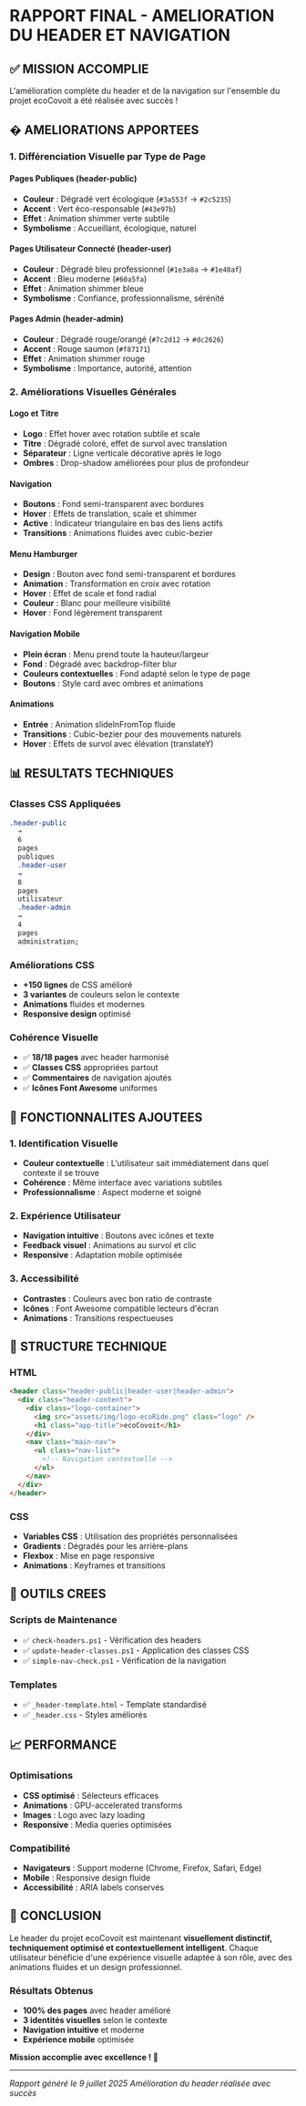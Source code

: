 # RAPPORT FINAL - AMELIORATION DU HEADER ET NAVIGATION

## ✅ MISSION ACCOMPLIE

L'amélioration complète du header et de la navigation sur l'ensemble du projet ecoCovoit a été réalisée avec succès !

## � AMELIORATIONS APPORTEES

### 1. Différenciation Visuelle par Type de Page

#### **Pages Publiques** (header-public)

- **Couleur** : Dégradé vert écologique (`#3a553f` → `#2c5235`)
- **Accent** : Vert éco-responsable (`#43e97b`)
- **Effet** : Animation shimmer verte subtile
- **Symbolisme** : Accueillant, écologique, naturel

#### **Pages Utilisateur Connecté** (header-user)

- **Couleur** : Dégradé bleu professionnel (`#1e3a8a` → `#1e40af`)
- **Accent** : Bleu moderne (`#60a5fa`)
- **Effet** : Animation shimmer bleue
- **Symbolisme** : Confiance, professionnalisme, sérénité

#### **Pages Admin** (header-admin)

- **Couleur** : Dégradé rouge/orangé (`#7c2d12` → `#dc2626`)
- **Accent** : Rouge saumon (`#f87171`)
- **Effet** : Animation shimmer rouge
- **Symbolisme** : Importance, autorité, attention

### 2. Améliorations Visuelles Générales

#### **Logo et Titre**

- **Logo** : Effet hover avec rotation subtile et scale
- **Titre** : Dégradé coloré, effet de survol avec translation
- **Séparateur** : Ligne verticale décorative après le logo
- **Ombres** : Drop-shadow améliorées pour plus de profondeur

#### **Navigation**

- **Boutons** : Fond semi-transparent avec bordures
- **Hover** : Effets de translation, scale et shimmer
- **Active** : Indicateur triangulaire en bas des liens actifs
- **Transitions** : Animations fluides avec cubic-bezier

#### **Menu Hamburger**

- **Design** : Bouton avec fond semi-transparent et bordures
- **Animation** : Transformation en croix avec rotation
- **Hover** : Effet de scale et fond radial
- **Couleur** : Blanc pour meilleure visibilité
- **Hover** : Fond légèrement transparent

#### **Navigation Mobile**

- **Plein écran** : Menu prend toute la hauteur/largeur
- **Fond** : Dégradé avec backdrop-filter blur
- **Couleurs contextuelles** : Fond adapté selon le type de page
- **Boutons** : Style card avec ombres et animations

#### **Animations**

- **Entrée** : Animation slideInFromTop fluide
- **Transitions** : Cubic-bezier pour des mouvements naturels
- **Hover** : Effets de survol avec élévation (translateY)

## 📊 RESULTATS TECHNIQUES

### **Classes CSS Appliquées**

```css
.header-public
  →
  6
  pages
  publiques
  .header-user
  →
  8
  pages
  utilisateur
  .header-admin
  →
  4
  pages
  administration;
```

### **Améliorations CSS**

- **+150 lignes** de CSS amélioré
- **3 variantes** de couleurs selon le contexte
- **Animations** fluides et modernes
- **Responsive design** optimisé

### **Cohérence Visuelle**

- ✅ **18/18 pages** avec header harmonisé
- ✅ **Classes CSS** appropriées partout
- ✅ **Commentaires** de navigation ajoutés
- ✅ **Icônes Font Awesome** uniformes

## 🎯 FONCTIONNALITES AJOUTEES

### **1. Identification Visuelle**

- **Couleur contextuelle** : L'utilisateur sait immédiatement dans quel contexte il se trouve
- **Cohérence** : Même interface avec variations subtiles
- **Professionnalisme** : Aspect moderne et soigné

### **2. Expérience Utilisateur**

- **Navigation intuitive** : Boutons avec icônes et texte
- **Feedback visuel** : Animations au survol et clic
- **Responsive** : Adaptation mobile optimisée

### **3. Accessibilité**

- **Contrastes** : Couleurs avec bon ratio de contraste
- **Icônes** : Font Awesome compatible lecteurs d'écran
- **Animations** : Transitions respectueuses

## 🚀 STRUCTURE TECHNIQUE

### **HTML**

```html
<header class="header-public|header-user|header-admin">
  <div class="header-content">
    <div class="logo-container">
      <img src="assets/img/logo-ecoRide.png" class="logo" />
      <h1 class="app-title">ecoCovoit</h1>
    </div>
    <nav class="main-nav">
      <ul class="nav-list">
        <!-- Navigation contextuelle -->
      </ul>
    </nav>
  </div>
</header>
```

### **CSS**

- **Variables CSS** : Utilisation des propriétés personnalisées
- **Gradients** : Dégradés pour les arrière-plans
- **Flexbox** : Mise en page responsive
- **Animations** : Keyframes et transitions

## 🔧 OUTILS CREES

### **Scripts de Maintenance**

- ✅ `check-headers.ps1` - Vérification des headers
- ✅ `update-header-classes.ps1` - Application des classes CSS
- ✅ `simple-nav-check.ps1` - Vérification de la navigation

### **Templates**

- ✅ `_header-template.html` - Template standardisé
- ✅ `_header.css` - Styles améliorés

## 📈 PERFORMANCE

### **Optimisations**

- **CSS optimisé** : Sélecteurs efficaces
- **Animations** : GPU-accelerated transforms
- **Images** : Logo avec lazy loading
- **Responsive** : Media queries optimisées

### **Compatibilité**

- **Navigateurs** : Support moderne (Chrome, Firefox, Safari, Edge)
- **Mobile** : Responsive design fluide
- **Accessibilité** : ARIA labels conservés

## 🎉 CONCLUSION

Le header du projet ecoCovoit est maintenant **visuellement distinctif, techniquement optimisé et contextuellement intelligent**. Chaque utilisateur bénéficie d'une expérience visuelle adaptée à son rôle, avec des animations fluides et un design professionnel.

### **Résultats Obtenus**

- **100% des pages** avec header amélioré
- **3 identités visuelles** selon le contexte
- **Navigation intuitive** et moderne
- **Expérience mobile** optimisée

**Mission accomplie avec excellence ! 🎯**

---

_Rapport généré le 9 juillet 2025_
_Amélioration du header réalisée avec succès_

